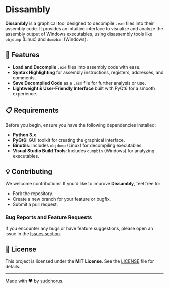 # Dissambly

**Dissambly** is a graphical tool designed to decompile `.exe` files into their assembly code. It provides an intuitive interface to visualize and analyze the assembly output of Windows executables, using disassembly tools like `objdump` (Linux) and `dumpbin` (Windows).

## 🎯 Features

-  **Load and Decompile** `.exe` files into assembly code with ease.
-  **Syntax Highlighting** for assembly instructions, registers, addresses, and comments.
-  **Save Decompiled Code** as a `.asm` file for further analysis or use.
-  **Lightweight & User-Friendly Interface** built with PyQt6 for a smooth experience.

## 📋 Requirements

Before you begin, ensure you have the following dependencies installed:

- **Python 3.x**
- **PyQt6**: GUI toolkit for creating the graphical interface.
- **Binutils**: Includes `objdump` (Linux) for decompiling executables.
- **Visual Studio Build Tools**: Includes `dumpbin` (Windows) for analyzing executables.

## 💡 Contributing

We welcome contributions! If you'd like to improve **Dissambly**, feel free to:

- Fork the repository.
- Create a new branch for your feature or bugfix.
- Submit a pull request.

### Bug Reports and Feature Requests

If you encounter any bugs or have feature suggestions, please open an issue in the [Issues section](https://github.com/sudohorus/dissambly/issues).

## 📜 License

This project is licensed under the **MIT License**. See the [LICENSE](LICENSE) file for details.

---

Made with ❤️ by [sudohorus](https://github.com/sudohorus).
